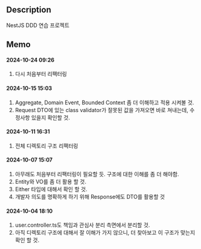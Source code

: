## Description
NestJS DDD 연습 프로젝트

## Memo

#### 2024-10-24 09:26
1. 다시 처음부터 리팩터링

#### 2024-10-15 15:03
1. Aggregate, Domain Event, Bounded Context 좀 더 이해하고 적용 시켜볼 것.
2. Request DTO에 있는 class validator가 잘못된 값을 가져오면 바로 쳐내는데, 수정사항 있을지 확인할 것.

#### 2024-10-11 16:31
1. 전체 디렉토리 구조 리팩터링

#### 2024-10-07 15:07
1. 아무래도 처음부터 리팩터링이 필요할 듯. 구조에 대한 이해를 좀 더 해야함.
2. Entity와 VO를 좀 더 활용 할 것.
3. Either 타입에 대해서 확인 할 것.
4. 개발자 의도를 명확하게 하기 위해 Response에도 DTO를 활용할 것

#### 2024-10-04 18:10  
1. user.controller.ts도 책임과 관심사 분리 측면에서 분리할 것.  
2. 아직 디렉토리 구조에 대해서 잘 이해가 가지 않으니, 더 찾아보고 이 구조가 맞는지 확인 할 것.
